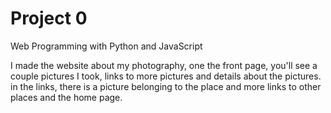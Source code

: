 # Project 0

Web Programming with Python and JavaScript

I made the website about my photography, one the front page, you'll see a couple pictures I took, links to more pictures and details about the pictures. in the links, there is a picture belonging to the place and more links to other places and the home page.
